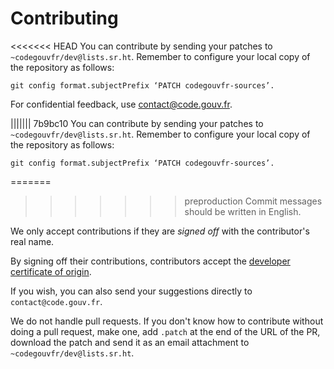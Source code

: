 # Contributing

<<<<<<< HEAD
You can contribute by sending your patches to `~codegouvfr/dev@lists.sr.ht`.  Remember to configure your local copy of the repository as follows:

    git config format.subjectPrefix ‘PATCH codegouvfr-sources’.

For confidential feedback, use [contact@code.gouv.fr](mailto:contact@code.gouv.fr).

||||||| 7b9bc10
You can contribute by sending your patches to `~codegouvfr/dev@lists.sr.ht`.  Remember to configure your local copy of the repository as follows:

    git config format.subjectPrefix ‘PATCH codegouvfr-sources’.

=======
>>>>>>> preproduction
Commit messages should be written in English.

We only accept contributions if they are *signed off* with the contributor's real name.

By signing off their contributions, contributors accept the [developer certificate of origin](https://developercertificate.org).

If you wish, you can also send your suggestions directly to `contact@code.gouv.fr`.

We do not handle pull requests. If you don't know how to contribute without doing a pull request, make one, add `.patch` at the end of the URL of the PR, download the patch and send it as an email attachment to `~codegouvfr/dev@lists.sr.ht`.
